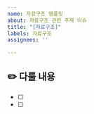 ```yaml
---
name: 자료구조 템플릿
about: 자료구조 관련 주제 이슈
title: "[자료구조]"
labels: 자료구조
assignees: ''

---
```


## ✏️ 다룰 내용
- [ ] 
- [ ]
